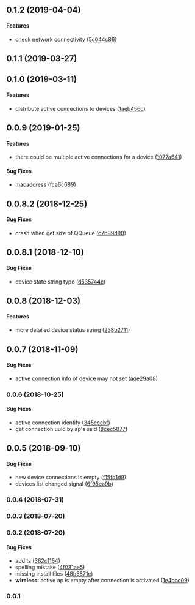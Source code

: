 <a name="0.1.2"></a>
## 0.1.2 (2019-04-04)


#### Features

*   check network connectivity ([5c044c86](5c044c86))



<a name="0.1.1"></a>
## 0.1.1 (2019-03-27)




<a name="0.1.0"></a>
## 0.1.0 (2019-03-11)


#### Features

*   distribute active connections to devices ([1aeb456c](1aeb456c))



<a name="0.0.9"></a>
## 0.0.9 (2019-01-25)


#### Features

*   there could be multiple active connections for a device ([1077a641](1077a641))

#### Bug Fixes

*   macaddress ([fca6c689](fca6c689))



<a name="0.0.8.2"></a>
## 0.0.8.2 (2018-12-25)


#### Bug Fixes

*   crash when get size of QQueue ([c7b99d90](c7b99d90))



<a name="0.0.8.1"></a>
## 0.0.8.1 (2018-12-10)


#### Bug Fixes

*   device state string typo ([d535744c](d535744c))



<a name="0.0.8"></a>
## 0.0.8 (2018-12-03)


#### Features

*   more detailed device status string ([238b2711](238b2711))



<a name="0.0.7"></a>
## 0.0.7 (2018-11-09)


#### Bug Fixes

*   active connection info of device may not set ([ade29a08](ade29a08))



<a name="0.0.6"></a>
### 0.0.6 (2018-10-25)


#### Bug Fixes

*   active connection identify ([345cccbf](345cccbf))
*   get connection uuid by ap's ssid ([8cec5877](8cec5877))



<a name="0.0.5"></a>
## 0.0.5 (2018-09-10)


#### Bug Fixes

*   new device connections is empty ([f15fd1d9](f15fd1d9))
*   devices list changed signal ([6f95ea9b](6f95ea9b))



<a name="0.0.4"></a>
### 0.0.4 (2018-07-31)




<a name="0.0.3"></a>
### 0.0.3 (2018-07-20)




<a name="0.0.2"></a>
### 0.0.2 (2018-07-20)


#### Bug Fixes

*   add ts ([362c1164](362c1164))
*   spelling mistake ([4f031ae5](4f031ae5))
*   missing install files ([48b5871c](48b5871c))
* **wireless:**  active ap is empty after connection is activated ([1e4bcc09](1e4bcc09))



### 0.0.1
